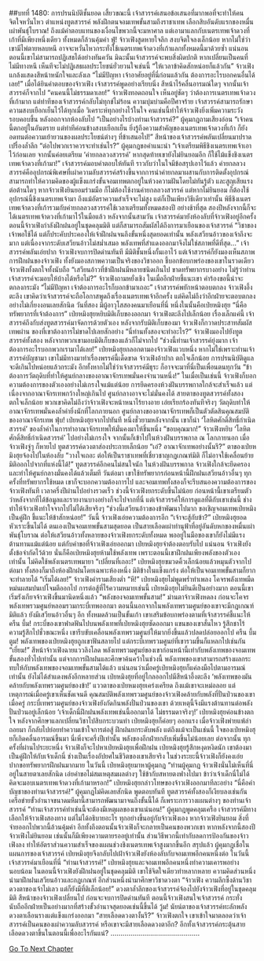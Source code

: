 ##บทที่ 1480: การปรนนิบัติชั้นยอด
เสี้ยวขณะนี้ เจ้าสวรรค์เสนอข้อเสนอที่มากพอที่จะทำให้คนจิตใจหวั่นไหว ตำแหน่งทูตสวรรค์ พลังฝึกตนจอมเทพขั้นสามถึงราชาเทพ เลือกสิบอันดับแรกของหมื่นเผ่าพันธุ์โบราณ!
ถึงแม้ค่าตอบแทนของเงื่อนไขพวกนี้จะมหาศาล แต่เอามาแลกกับเนตรเทพเจ้าดวงที่เก้าที่มีเพียงหนึ่งเดียว ทั้งหมดก็ล้วนคุ้มค่า
ฟู่!
จ้าวเฟิงสูดหายใจลึก สงบจิตใจลงเล็กน้อย
หากไม่ใช่ว่าเขามีไพ่ตายหลบหนี อาจจะหวั่นไหวกระทั่งใช้เนตรเทพเจ้าดวงที่เก้าแลกทั้งหมดนี้มาด้วยซ้ำ
แน่นอน ตอนนี้เขาไม่สามารถปฏิเสธได้อย่างทันควัน มิฉะนั้นเจ้าสวรรค์จะพบสิ่งผิดปกติ
หากเปลี่ยนเป็นคนที่ไม่มีทางหนี เห็นทีจะไม่ปฏิเสธผลประโยชน์ยั่วยวนใจเช่นนี้
“ให้เวลาข้าคิดสักหน่อยก็แล้วกัน”
จ้าวเฟิงแกล้งแสดงสีหน้าหนักใจและลังเล
“ไม่มีปัญหา เจ้าอาศัยอยู่ที่นี่ก่อนแล้วกัน ต้องการอะไรบอกคนอื่นได้เลย!”
เมื่อได้ยินคำตอบของจ้าวเฟิง เจ้าสวรรค์พูดอย่างเรียบนิ่ง สีหน้าไร้คลื่นอารมณ์ใดๆ
จากนั้นเจ้าสวรรค์ก็จากไป
“คนคนนี้ไม่ธรรมดาเลย!”
จ้าวเฟิงทอดถอนใจ
เห็นอยู่ชัดๆ ว่าต้องการเนตรเทพเจ้าดวงที่เก้ามาก แต่ท่าทีของเจ้าสวรรค์กลับไม่ทุกข์ไม่ร้อน
ความบุ่มบ่ามคือปีศาจร้าย เจ้าสวรรค์สามารถรักษาความสงบเยือกเย็นไว้ได้ทุกเมื่อ วิเคราะห์ทุกอย่างไว้ในใจ คนเช่นนี้ทำให้จ้าวเฟิงยิ่งเพิ่มความระวังรอบคอบขึ้น
หลังออกจากห้องลับไป
“เป็นอย่างไรบ้างท่านเจ้าสวรรค์?”
ผู้คุมกฎถามเสียงอ่อน
“เจ้าคนนี้ตกอยู่ในอันตราย แต่ท่าทีค่อนข้างสงบเยือกเย็น ยิ่งรู้ถึงความสำคัญของเนตรเทพเจ้าดวงที่เก้า ก็ยังอดทนต่อความเย้ายวนของผลประโยชน์ต่างๆ ที่ข้าเสนอไป!”
สีหน้าของเจ้าสวรรค์พลันเปลี่ยนมาปราดเปรื่องล้ำลึก
“ต่อไปพวกเราควรจะทำเช่นไร?”
ผู้คุมกฎขอคำแนะนำ
“เจ้าเตรียมพิธีชิงเนตรเทพเจ้าเอาไว้ก่อนเลย จากนั้นค่อยเตรียม ‘ค่ายกลลวงสวรรค์’ หากสุดท้ายเขายังไม่ยินยอมอีก ก็ใช้ไม้แข็งชิงเนตรเทพเจ้าดวงที่เก้ามา!”
เจ้าสวรรค์มอบคำตอบให้ทันที ราวกับว่าในใจมีข้อสรุปเอาไว้แล้ว
ค่ายกลลวงสวรรค์คืออุปกรณ์พิเศษที่เผ่าความลับสวรรค์สร้างขึ้นจากการนำค่ายกลมาผสานกับการติดตั้งอุปกรณ์ สามารถทำให้ความคิดของผู้แข็งแกร่งขั้นจอมเทพตกอยู่ในห้วงความฝันโดยไม่ทันรู้ตัว และสูญเสียแรงต่อต้านใดๆ
หากจ้าวเฟิงยินยอมร่วมมือ ก็ไม่ต้องใช้งานค่ายกลลวงสวรรค์
แต่หากไม่ยินยอม ก็ต้องใช้อุปกรณ์นี้ชิงเนตรเทพเจ้ามา
ถึงแม้อัตราความสำเร็จจะไม่สูง แต่ก็เป็นเพียงวิธีเดียวเท่านั้น
พิธีชิงเนตรเทพเจ้าดวงที่เก้ารวมกับค่ายกลลวงสวรรค์ใช้เวลาเตรียมทั้งหมดสองปี
อย่างช้าที่สุด สองปีหลังจากนี้ก็จะได้เนตรเทพเจ้าดวงที่เก้ามาไว้ในมือแล้ว
หลังจากนั้นสามวัน
เจ้าสวรรค์มายังห้องลับที่จ้าวเฟิงอยู่อีกครั้ง
ตอนนี้จ้าวเฟิงกำลังฝึกฝนอยู่ในชุดคลุมมิติ แต่ก็สามารถสัมผัสได้ถึงการมาเยือนของเจ้าสวรรค์
“วิชาของเจ้าพอใช้ได้ แต่ก็ประคับประคองให้เจ้าฝึกฝนจนถึงขั้นหนึ่งสุดยอดเท่านั้น พลังเสวียนอ้าวของเจ้าถึงจะมาก แต่เนื่องจากระดับเสวียนอ้าวไม่สม่ำเสมอ พลังเทพที่สำแดงออกมาจึงไม่ใช่สภาพที่ดีที่สุด...”
เจ้าสวรรค์พลันเอ่ยปาก
จ้าวเฟิงจบการปิดด่านทันที
มีมิติชั้นหนึ่งกั้นเอาไว้ แต่เจ้าสวรรค์ก็ยังมองเห็นสภาพการฝึกฝนของจ้าวเฟิง ทั้งยังมองสภาพความเป็นจริงของวิชาออก ชี้บอกข้อบกพร่องของเขาในรวดเดียว
จ้าวเฟิงทั้งตกใจทั้งนับถือ
“เสวียนอ้าวที่ข้าฝึกฝนมีหลายชนิดเกินไป ขาดทรัพยากรบางอย่าง ไม่รู้ว่าท่านเจ้าสวรรค์จะมอบให้บ้างได้หรือไม่?”
จ้าวเฟิงถามหยั่งเชิง
ในเมื่ออีกฝ่ายชี้แนะเขา คำร้องขอนี้น่าจะตกลงกระมัง
“ไม่มีปัญหา เจ้าต้องการอะไรก็บอกข้ามาเถอะ”
เจ้าสวรรค์พยักหน้าตอบตกลง
จ้าวเฟิงอึ้งตะลึง เขาคิดว่าเจ้าสวรรค์จะถือโอกาสพูดถึงเรื่องเนตรเทพเจ้าอีกครั้ง แต่คิดไม่ถึงว่าอีกฝ่ายจะตอบตกลงอย่างไม่เกี่ยงงอนเลยสักนิด
วันที่สอง มีผู้อาวุโสสองคนมาเยือนที่นี่
หนึ่งในนั้นคือเป่ยหมิงฮุย
“นี่คือทรัพยากรที่เจ้าต้องการ”
เป่ยหมิงฮุยหยิบมิติเก็บของออกมา
จ้าวเฟิงตะลึงไปเล็กน้อย เรื่องเล็กแค่นี้ เจ้าสวรรค์ถึงกับส่งทูตสวรรค์มาจัดการด้วยตัวเอง
หลังจากรับมิติเก็บของมา จ้าวเฟิงก็กวาดประสาทสัมผัสเทพผ่าน ของที่เขาต้องการไม่ขาดไปเลยสักอย่าง
“นี่ท่านทั้งสองจะทำอะไร?”
จ้าวเฟิงมองไปยังทูตสวรรค์ทั้งสอง หลังจากพวกเขามอบมิติเก็บของแล้วก็ไม่จากไป
“ช่วงนี้ท่านเจ้าสวรรค์ยุ่งมาก เจ้าต้องการอะไรบอกพวกเรามาได้เลย!”
เป่ยหมิงฮุยกลอกตามองจ้าวเฟิงแวบหนึ่ง
หากไม่ใช่เพราะท่านเจ้าสวรรค์บัญชามา เขาไม่มีทางมาทำเรื่องพรรค์นี้เด็ดขาด
จ้าวเฟิงอ้าปาก ตกใจเล็กน้อย การปรนนิบัติดูแลจะดีเกินไปหน่อยแล้วกระมัง
อีกทั้งหากไม่ใช่ว่าเจ้าสวรรค์มีธุระ ก็อาจจะมาที่นี่เป็นเพื่อนตนทุกวัน
“ข้าต้องการวัตถุดิบที่ทำให้ศูนย์กลางของอาณาจักรเทพมั่นคงจำนวนหนึ่ง!”
ในเมื่อเป็นเช่นนี้ จ้าวเฟิงก็บอกความต้องการของตัวเองอย่างไม่เกรงใจแม้แต่น้อย
การยึดครองห้วงฝันบรรพกาลใกล้จะสำเร็จแล้ว แต่เนื่องจากอาณาจักรเทพกว้างใหญ่เกินไป ศูนย์กลางอาจจะไม่มั่นคงได้
สายตาของทูตสวรรค์ทั้งสองตกใจเล็กน้อย พวกเขาคิดไม่ถึงว่าจ้าวเฟิงจะหน้าหนาไร้ยางอาย เอ่ยเรียกร้องทันทีจริงๆ
วัตถุดิบทำให้อาณาจักรเทพมั่นคงล้ำค่ายิ่งนักที่โลกภายนอก ศูนย์กลางของอาณาจักรเทพก็เป็นตัวตัดสินคุณสมบัติของอาณาจักรเทพ
ฟุ่บ!
เป่ยหมิงฮุยจากไปทันที
หนึ่งชั่วยามหลังจากนั้น เขาก็นำ ‘โลหิตศักดิ์สิทธิ์กำเนิดสวรรค์’ ของล้ำค่าในการทำอาณาจักรเทพให้มั่นคงมาให้ชิ้นหนึ่ง
“ขอบคุณมาก!”
จ้าวเฟิงหยิบ ‘โลหิตศักดิ์สิทธิ์กำเนิดสวรรค์’ ไปอย่างไม่เกรงใจ
จากนั้นก็เข้าไปในห้วงฝันบรรพกาล
ณ โลกภายนอก เมื่อจ้าวเฟิงจู่ๆ ก็หายไป ทูตสวรรค์ดวงตาส่องประกายเล็กน้อย
“เอ๋? อาณาจักเทพอย่างนั้นรึ?”
ตาของเป่ยหมิงฮุยจ้องไปในห้องลับ
“วางใจเถอะ ต่อให้เป็นราชาเทพที่เชี่ยวชาญกฎเกณฑ์มิติ ก็ไม่อาจใช้เคลื่อนย้ายมิติออกไปจากที่แห่งนี้ได้!”
ทูตสวรรค์อีกคนไม่สนใจนัก
ในห้วงฝันบรรพกาล จ้าวเฟิงใกล้จะยึดครองและทำให้ศูนย์กลางมั่นคงได้แล้วเต็มที
วันต่อมา เขาใช้ทรัพยากรก่อนหน้านี้ฝึกฝนเสวียนอ้าวอื่นๆ
ทุกครั้งที่ทรัพยากรใช้หมด เขาก็จะบอกความต้องการไป
และจอมเทพทั้งสองก็จะรีบสนองความต้องการของจ้าวเฟิงทันที
เวลาครึ่งปีผ่านไปอย่างรวดเร็ว ช่วงนี้จ้าวเฟิงยกระดับขึ้นไม่น้อย
ก่อนหน้านี้เขาเตรียมตัวว่าหลังจากที่ได้ข้อมูลและรายงานบางอย่างก็จะไปจากที่นี่
แต่เจ้าสวรรค์ให้การดูแลที่ดีกับเขาเช่นนี้ ช่างทำให้จ้าวเฟิงทำใจจากไปไม่ได้เสียจริงๆ
“ช่วงนี้เสวียนอ้าวของข้าพัฒนาไปมาก ขอเชิญจอมเทพเป่ยหมิงเป็นคู่ฝึก ชี้แนะให้ข้าสักหน่อย!”
วันนี้ จ้าวเฟิงเอ่ยความต้องการอีก
“เจ้าจะสู้กับข้า?”
เป่ยหมิงฮุยอดหัวเราะขึ้นไม่ได้
ตนเองเป็นจอมเทพขั้นสามสุดยอด เป็นสายเลือดเผ่าทำนุฟ้าที่อยู่อันดับหกของหมื่นเผ่าพันธุ์โบราณ
ต่อให้เสวียนอ้าวทั้งหลายของจ้าวเฟิงยกระดับทั้งหมด พออยู่ในมือของเขาก็ยังไม่มีแรงต้านทานแม้แต่น้อย
แต่กับคำขอที่จ้าวเฟิงเอ่ยออกมา เป่ยหมิงฮุยจำต้องตอบรับไป
แน่นอน จ้าวเฟิงยังตั้งข้อจำกัดไว้ด้วย นั่นก็คือเป่ยหมิงฮุยห้ามใช้พลังเทพ
เพราะตอนนี้เขาฝึกฝนเพียงพลังของตัวเองเท่านั้น ไม่คิดใช้พลังเนตรเทพมายา
“เปลี่ยนที่เถอะ!”
เป่ยหมิงฮุยขมวดคิ้วเล็กน้อยแล้วหมุนตัวจากไป
ต่อมา ทั้งสองก็มาถึงห้องฝึกฝนโดยเฉพาะห้องหนึ่ง มิติข้างในแข็งแกร่ง ต่อให้เป็นจอมเทพขั้นสามก็ยากจะทำลายได้
“เริ่มได้เลย!”
จ้าวเฟิงคำรามเสียงต่ำ
“หึ!”
เป่ยหมิงฮุยไม่พูดพร่ำทำเพลง โคจรพลังเทพมืดหม่นผสมปนเปโจมตีออกไป
การต่อสู้ที่ไร้ความหมายเช่นนี้ เป่ยหมิงฮุยไม่ยินดีเป็นอย่างมาก ตอนนี้เขาเริ่มรังเกียจจ้าวเฟิงขึ้นมานิดหนึ่งแล้ว
“พลังของจอมเทพขั้นสาม!”
ม่านตาจ้าวเฟิงหดลง ก่อนจะโคจรพลังเทพรวมศูนย์หลอมรวมกระบี่เทพออกมา
ตอนนี้นอกจากในพลังเทพรวมศูนย์ของเขาจะมีกฎเกณฑ์มิติแล้ว ยังมีเสวียนอ้าวอื่นๆ อีก ทั้งหมดล้วนเป็นขั้นเก้า
เขาเสริมข้อบกพร่องตามที่เจ้าสวรรค์ชี้แนะให้
ครืน บึ้ม!
กระบี่ของเขาฟาดฟันไปบนพลังเทพที่เป่ยหมิงฮุยซัดออกมา
แขนของเขาสั่นไหว รู้สึกชาไร้ความรู้สึกไปชั่วขณะหนึ่ง เขารีบขับเคลื่อนพลังเทพรวมศูนย์ให้มากยิ่งขึ้นแล้วปลดปล่อยออกไป
ครืน บึ้ม ตูม!
พลังเทพของเป่ยหมิงฮุยถูกเขาฟันสลายไป แต่กระบี่เทพรวมศูนย์ที่เขารวมขึ้นก็แหลกไปเช่นกัน
“เยี่ยม!”
สีหน้าจ้าวเฟิงฉายแววลิงโลด
พลังเทพรวมศูนย์ของเขาก่อนหน้านี้เท่ากับพลังเทพของจอมเทพขั้นสองทั่วไปเท่านั้น
แต่จากการฝึกฝนและศึกษาค้นคว้าในช่วงนี้ พลังเทพของเขาสามารถสร้างผลกระทบให้กับพลังเทพของจอมเทพขั้นสามได้แล้ว
แน่นอนว่าเมื่อครู่เป่ยหมิงฮุยก็แค่ลงมือไปตามอารมณ์เท่านั้น ยังไม่ได้สำแดงพลังอีกหลายส่วน
เป่ยหมิงฮุยที่อยู่ไกลออกไปมีสีหน้าอึ้งตะลึง
‘พลังเทพของมันคล้ายกับพลังเทพรวมศูนย์ของข้า!’
แววตาของเป่ยหมงฮุยเคร่งเครียด ถึงแม้เขาจะเหม่อลอย แต่เหตุการณ์เมื่อครู่เขาเห็นชัดเจนดี
คุณสมบัติพลังเทพรวมศูนย์ของจ้าวเฟิงคล้ายกับพลังที่ปั่นป่วนของเขา
เมื่อครู่ กระบี่เทพรวมศูนย์ของจ้าวเฟิงยังกัดกินพลังปั่นป่วนของเขา ด้วยเหตุนี้จึงมีแรงต้านทานต่อพลังปั่นป่วนอยู่เล็กน้อย
‘เจ้าเด็กนี่ฝึกฝนพลังเทพเช่นนี้ออกมาได้ ไม่ธรรมดาจริงๆ!’
เป่ยหมิงฮุยค่อนข้างตกใจ
หลังจากศึกษาแลกเปลี่ยนวิชาไปสิบกระบวนท่า เป่ยหมิงฮุยก็ค่อยๆ ออกแรง เมื่อจ้าวเฟิงพ่ายแพ้ล่าถอยมา ก็กลับไปย่อยทำความเข้าใจการต่อสู้ ฝึกฝนยกระดับพลัง
แต่ถึงแม้จะเป็นเช่นนี้ ใจของเป่ยหมิงฮุยก็เกิดคลื่นอารมณ์ขึ้นมา นี่เพิ่งจะครึ่งปีเท่านั้น พลังของอีกฝ่ายกลับเพิ่มขึ้นไม่น้อยเลย
ต่อจากนั้น ทุกครั้งที่ผ่านไประยะหนึ่ง จ้าวเฟิงก็จะไปหาเป่ยหมิงฮุยเพื่อฝึกฝน
เป่ยหมิงฮุยรู้สึกหงุดหงิดนัก เขาต้องมาเป็นคู่ฝึกให้กับเจ้าเด็กนี่ ช่างเป็นเรื่องอัปยศในชีวิตของเขาเสียจริง
ในช่วงระยะนี้จ้าวเฟิงก็ยังคงเอ่ยปากขอทรัพยากรฝึกฝนมากมาย
ในวันนี้ เป่ยหมิงฮุยมาหาผู้คุมกฎ
“ท่านผู้คุมกฎ จ้าวเฟิงนั่นไม่เห็นที่นี่อยู่ในสายตาเลยสักนิด เอ่ยคำขอไม่สมเหตุสมผลต่างๆ ใช้ข้ากับสหายตงฟางไปมา ข้าว่าเจ้าเด็กนี่ไม่ได้คิดจะมอบเนตรเทพเจ้าดวงที่เก้ามาหรอก!”
เป่ยหมิงฮุยกล่าวโทษของจ้าวเฟิงออกมาทีละอย่าง
“นี่คือคำบัญชาของท่านเจ้าสวรรค์!”
ผู้คุมกฎไม่คิดเลยสักนิด พูดตอบทันที
ทูตสวรรค์ทั้งสองก็เงียบลงเช่นกัน เครือข่ายขั้วอำนาจขนาดมหึมานี้สามารถพัฒนามาจนถึงขั้นนี้ได้ ก็เพราะการวางแผนต่างๆ ของท่านเจ้าสวรรค์
“ท่านเจ้าสวรรค์ทำเช่นนี้จะต้องมีเหตุผลของเขาแน่นอน!”
ผู้คุมกฎพูดคลุมเครือ
เจ้าสวรรค์มีทางเลือกให้จ้าวเฟิงสองทาง แต่ไม่ได้อธิบายอะไร ทุกอย่างขึ้นอยู่กับจ้าวเฟิงเอง
หากจ้าวเฟิงยินยอม สิ่งที่จ่ายออกไปพวกนี้ล้วนคุ้มค่า อีกทั้งถึงตอนนั้นจ้าวเฟิงก็จะกลายเป็นคนของพวกเขา
หากหลังจากนี้สองปีจ้าวเฟิงไม่ยินยอม เช่นนั้นก็มีเพียงความตายรออยู่เท่านั้น
ส่วนวิธีพวกนี้เท่ากับลดการป้องกันของจ้าวเฟิงลง ทำให้อัตราส่วนความสำเร็จของแผนช่วงชิงเนตรเทพเจ้าสูงมากขึ้นอีก
สรุปแล้ว ผู้คุมกฎเชื่อในแผนการของเจ้าสวรรค์
เป่ยหมิงฮุยจึงกลับไปเฝ้าจ้าวเฟิงยังห้องลับกับจอมเทพอีกคนหนึ่งต่อ
ในวันนี้ เจ้าสวรรค์มาเยือนที่นี่
“ท่านเจ้าสวรรค์!”
เป่ยหมิงฮุยและจอมเทพอีกคนหนึ่งทำความเคารพอย่างนอบน้อม
ในตอนนี้จ้าวเฟิงยังฝึกฝนอยู่ในชุดคลุมมิติ
เขาใช้จิตใจเดียวทำหลากหลาย ความคิดส่วนหนึ่งนำมาฝึกฝนเสวียนอ้าวและกฎเกณฑ์ อีกส่วนหนึ่งนำมาศึกษาวิชาดวงตา
“จ้าวเฟิง ความลึกซึ้งด้านวิชาดวงตาของเจ้าไม่เลว แต่ก็ยังมีที่ติเล็กน้อย!”
ดวงตาล้ำลึกของเจ้าสวรรค์จ้องไปยังจ้าวเฟิงที่อยู่ในชุดคลุมมิติ
สีหน้าของจ้าวเฟิงเปลี่ยนไป ก่อนจะจบการปิดด่านทันที
ตอนนี้จ้าวเฟิงสนใจเจ้าสวรรค์ กระทั่งนับถืออีกฝ่ายเป็นอย่างมากที่สร้างขั้วอำนาจสุดยอดเช่นนี้ขึ้นได้
วู้ม!
นัยน์ตาของเจ้าสวรรค์ทะลักพลังดวงตาเลือนรางแต่แข็งแกร่งออกมา
“สายเลือดดวงตางั้นรึ?”
จ้าวเฟิงตกใจ
เขาเข้าใจมาตลอดว่าเจ้าสวรรค์เป็นคนของเผ่าความลับสวรรค์ หรือเขาจะมีสายเลือดดวงตาอีก?
อีกทั้งเจ้าสวรรค์กระตุ้นสายเลือดดวงตาขึ้นในตอนนี้เพื่ออะไรกันแน่?
………………………………………


[Go To Next Chapter]( ./337.md)